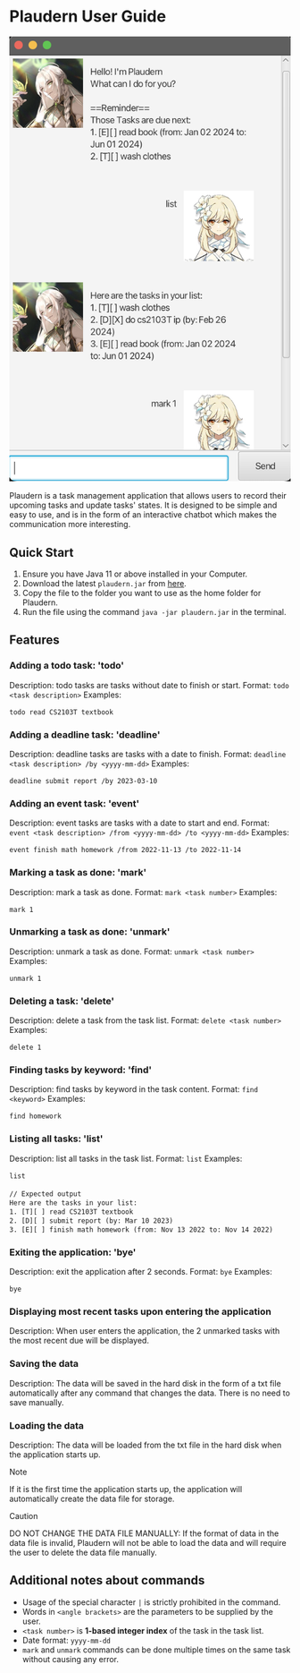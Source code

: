 # Plaudern User Guide

![Plaudern](docs/Ui.png)

Plaudern is a task management application that allows users to record their upcoming tasks and update tasks' states. 
It is designed to be simple and easy to use, and is in the form of an interactive chatbot which makes the communication more interesting.

## Quick Start

1. Ensure you have Java 11 or above installed in your Computer.
2. Download the latest `plaudern.jar` from [here](https://github.com/Ella-e/ip/releases).
3. Copy the file to the folder you want to use as the home folder for Plaudern.
4. Run the file using the command `java -jar plaudern.jar` in the terminal.


## Features

### Adding a todo task: 'todo'
Description: todo tasks are tasks without date to finish or start.
Format: `todo <task description>`
Examples: 
```
todo read CS2103T textbook
```

### Adding a deadline task: 'deadline'
Description: deadline tasks are tasks with a date to finish.
Format: `deadline <task description> /by <yyyy-mm-dd>`
Examples: 
```
deadline submit report /by 2023-03-10
```

### Adding an event task: 'event'
Description: event tasks are tasks with a date to start and end.
Format: `event <task description> /from <yyyy-mm-dd> /to <yyyy-mm-dd>`
Examples:
```
event finish math homework /from 2022-11-13 /to 2022-11-14
```

### Marking a task as done: 'mark'
Description: mark a task as done.
Format: `mark <task number>`
Examples:
```
mark 1
```

### Unmarking a task as done: 'unmark'
Description: unmark a task as done.
Format: `unmark <task number>`
Examples:
```
unmark 1
```

### Deleting a task: 'delete'
Description: delete a task from the task list.
Format: `delete <task number>`
Examples:
```
delete 1
```

### Finding tasks by keyword: 'find'
Description: find tasks by keyword in the task content.
Format: `find <keyword>`
Examples:
```
find homework
```

### Listing all tasks: 'list'
Description: list all tasks in the task list.
Format: `list`
Examples:
```
list

// Expected output
Here are the tasks in your list:
1. [T][ ] read CS2103T textbook
2. [D][ ] submit report (by: Mar 10 2023)
3. [E][ ] finish math homework (from: Nov 13 2022 to: Nov 14 2022)
```

### Exiting the application: 'bye'
Description: exit the application after 2 seconds.
Format: `bye`
Examples:
```
bye
```

### Displaying most recent tasks upon entering the application
Description: When user enters the application, the 2 unmarked tasks with the most recent due will be displayed.

### Saving the data
Description: The data will be saved in the hard disk in the form of a txt file automatically after any command that changes the data. There is no need to save manually.

### Loading the data
Description: The data will be loaded from the txt file in the hard disk when the application starts up.
>[!NOTE]
> If it is the first time the application starts up, the application will automatically create the data file for storage.

>[!CAUTION]
> DO NOT CHANGE THE DATA FILE MANUALLY: If the format of data in the data file is invalid, Plaudern will not be able to load the data and will require the user to delete the data file manually.

## Additional notes about commands
- Usage of the special character `|` is strictly prohibited in the command.
- Words in `<angle brackets>` are the parameters to be supplied by the user.
- `<task number>` is **1-based integer index** of the task in the task list.
- Date format: `yyyy-mm-dd`
- `mark` and `unmark` commands can be done multiple times on the same task without causing any error.